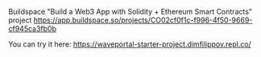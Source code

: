 Buildspace "Build a Web3 App with Solidity + Ethereum Smart Contracts" project
https://app.buildspace.so/projects/CO02cf0f1c-f996-4f50-9669-cf945ca3fb0b

You can try it here:
https://waveportal-starter-project.dimfilippov.repl.co/
